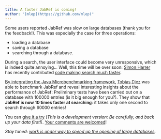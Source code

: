 ```yaml
---
title: A faster JabRef is coming!
author: "[mlep](https://github.com/mlep)"
---
```


Some users reported JabRef was slow on large databases (thank you for the feedback!).
This was especially the case for three operations:

- loading a database
- saving a database
- searching through a database.

During a search, the user interface could become very unresponsive, which is indeed quite annoying...
Well, this time will be over soon: [Simon Harrer](https://github.com/simonharrer) has recently contributed [code making search much faster](https://github.com/JabRef/jabref/pull/1100).

[By integrating the Java Microbenchmarking framework](https://github.com/JabRef/jabref/pull/1103),
[Tobias Diez](https://github.com/tobiasdiez) was able to benchmark JabRef and reveal interesting insights about the performance of JabRef:
Preliminary tests have been carried out on a database with 100000 entries (is it big enough for you?).
They show that **JabRef is now 10 times faster at searching**: it takes only one second to search through 60000 entries!

You can [give it a try](http://builds.jabref.org/master/)
(*This is a development version: Be carefully, and back up your data first!)*.
[Your comments are welcomed](https://github.com/JabRef/jabref/pull/1100)!

*Stay tuned: [work is under way to speed up the opening of large databases](https://github.com/JabRef/jabref/issues/1094).*
